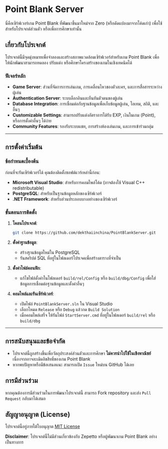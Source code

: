 # Point Blank Server

นี่คือเซิร์ฟเวอร์เกม Point Blank ที่พัฒนาขึ้นมาใหม่จาก Zero (หรือดัดแปลงมาจากโค้ดเก่า) เพื่อใช้สำหรับโปรเจกต์ส่วนตัว หรือเพื่อการศึกษาเท่านั้น

## เกี่ยวกับโปรเจกต์

โปรเจกต์นี้มีจุดมุ่งหมายเพื่อจำลองและสร้างสภาพแวดล้อมเซิร์ฟเวอร์สำหรับเกม Point Blank เพื่อให้นักพัฒนาสามารถทดลอง ปรับแต่ง หรือศึกษาโครงสร้างของเกมในเชิงเทคนิคได้

### ฟีเจอร์หลัก

* **Game Server**: ส่วนที่จัดการการเล่นเกม, การเคลื่อนไหวของตัวละคร, และการสื่อสารระหว่างผู้เล่น
* **Authentication Server**: ระบบล็อกอินและยืนยันตัวตนของผู้เล่น
* **Database Integration**: การเชื่อมต่อกับฐานข้อมูลเพื่อเก็บข้อมูลผู้เล่น, ไอเทม, สถิติ, และอื่นๆ
* **Customizable Settings**: สามารถปรับแต่งอัตราการได้รับ EXP, เงินในเกม (Point), หรือการตั้งค่าอื่นๆ ได้ง่าย
* **Community Features**: รองรับระบบแชท, การสร้างห้องเล่นเกม, และการเข้าร่วมกลุ่ม

---

## การตั้งค่าเริ่มต้น

### ข้อกำหนดเบื้องต้น

ก่อนที่จะรันเซิร์ฟเวอร์ได้ คุณต้องติดตั้งซอฟต์แวร์เหล่านี้ก่อน:

* **Microsoft Visual Studio**: สำหรับการคอมไพล์โค้ด (อาจต้องใช้ Visual C++ redistributable)
* **PostgreSQL**: สำหรับเป็นฐานข้อมูลหลักของเซิร์ฟเวอร์
* **.NET Framework**: สำหรับส่วนประกอบบางอย่างของเซิร์ฟเวอร์

### ขั้นตอนการติดตั้ง

1.  **โคลนโปรเจกต์**:
    ```bash
    git clone https://github.com/dekthaiinchina/PointBlankServer.git
    ```

2.  **ตั้งค่าฐานข้อมูล**:
    * สร้างฐานข้อมูลใหม่ใน PostgreSQL
    * รันสคริปต์ SQL ที่อยู่ในโฟลเดอร์โปรเจคเพื่อสร้างตารางที่จำเป็น

3.  **ตั้งค่าไฟล์คอนฟิก**:
    * แก้ไขไฟล์ตั้งค่าในโฟลเดอร์ `build/rel/Config` หรือ `build/dbg/Config` เพื่อใส่ข้อมูลการเชื่อมต่อฐานข้อมูลและตั้งค่าอื่นๆ

4.  **คอมไพล์และรันเซิร์ฟเวอร์**:
    * เปิดไฟล์ `PointBlankServer.sln` ใน Visual Studio
    * เลือกโหมด `Release` หรือ `Debug` แล้วกด `Build Solution`
    * เมื่อคอมไพล์เสร็จ ให้รันไฟล์ `StartServer.cmd` ที่อยู่ในโฟลเดอร์ `build/rel` หรือ `build/dbg`

---

## การสนับสนุนและข้อจำกัด

* โปรเจกต์นี้ถูกสร้างขึ้นเพื่อวัตถุประสงค์ส่วนตัวและการศึกษา **ไม่ควรนำไปใช้ในเชิงพาณิชย์** เนื่องจากอาจละเมิดลิขสิทธิ์ของเกม Point Blank
* หากพบปัญหาหรือมีข้อเสนอแนะ สามารถเปิด `Issue` ใหม่บน GitHub ได้เลย

## การมีส่วนร่วม

หากคุณต้องการมีส่วนร่วมในการพัฒนาโปรเจกต์นี้ สามารถ Fork repository และส่ง `Pull Request` กลับมาได้เสมอ

## สัญญาอนุญาต (License)

โปรเจกต์นี้อยู่ภายใต้ใบอนุญาต [MIT License](https://opensource.org/licenses/MIT)

**Disclaimer**: โปรเจกต์นี้ไม่มีส่วนเกี่ยวข้องกับ Zepetto หรือผู้พัฒนาเกม Point Blank อย่างเป็นทางการ

